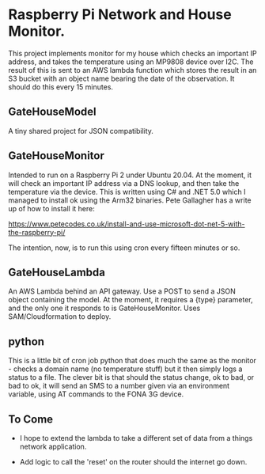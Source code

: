 # Raspberry Pi Network and House Monitor.

This project implements monitor for my house which checks an important IP address, and takes the temperature using an MP9808 device over I2C.
The result of this is sent to an AWS lambda function which stores the result in an S3 bucket with an object name bearing the date of the observation.
It should do this every 15 minutes.

## GateHouseModel

A tiny shared project for JSON compatibility.

## GateHouseMonitor

Intended to run on a Raspberry Pi 2 under Ubuntu 20.04.
At the moment, it will check an important IP address via a DNS lookup, and then take the temperature via the device.
This is written using C# and .NET 5.0 which I managed to install ok using the Arm32 binaries.
Pete Gallagher has a write up of how to install it here:

  https://www.petecodes.co.uk/install-and-use-microsoft-dot-net-5-with-the-raspberry-pi/

The intention, now, is to run this using cron every fifteen minutes or so.

## GateHouseLambda

An AWS Lambda behind an API gateway.  Use a POST to send a JSON object containing the model.
At the moment, it requires a {type} parameter, and the only one it responds to is GateHouseMonitor.
Uses SAM/Cloudformation to deploy.

## python

This is a little bit of cron job python that does much the same as the monitor - checks a domain
name (no temperature stuff) but it then simply logs a status to a file.  The clever bit is that
should the status change, ok to bad, or bad to ok, it will send an SMS to a number given via
an environment variable, using AT commands to the FONA 3G device.

## To Come

- I hope to extend the lambda to take a different set of data from a things network application.

- Add logic to call the 'reset' on the router should the internet go down.

